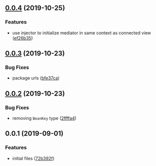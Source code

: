 ## [0.0.4](https://github.com/gavar/mvcs/compare/v/core/0.0.3...v/core/0.0.4) (2019-10-25)


### Features

* use injector to initialize mediator in same context as connected view ([ef26b35](https://github.com/gavar/mvcs/commit/ef26b35))

## [0.0.3](https://github.com/gavar/mvcs/compare/v/core/0.0.2...v/core/0.0.3) (2019-10-23)


### Bug Fixes

* package urls ([bfe37ca](https://github.com/gavar/mvcs/commit/bfe37ca))

## [0.0.2](https://github.com/gavar/mvcs/compare/v/core/0.0.1...v/core/0.0.2) (2019-10-23)


### Bug Fixes

* removing `BeanKey` type ([2ffffa4](https://github.com/gavar/mvcs/commit/2ffffa4))

## 0.0.1 (2019-09-01)


### Features

* initial files ([72b392f](https://github.com/gavar/mvcs/commit/72b392f))
